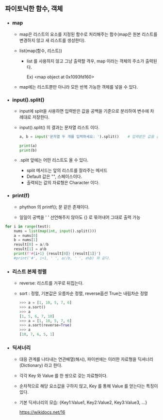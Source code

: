 ## 파이토닉한 함수, 객체



* ### map

  * map은 리스트의 요소를 지정된 함수로 처리해주는 함수(map은 원본 리스트를 변경하지 않고 새 리스트를 생성한다).

  * list(map(함수, 리스트))

    * list 를 사용하지 않고 그냥 출력할 격우, map 이라는 객체의 주소가 출력된다.

      Ex) <map object at 0x1093fd160>

  * map에는 리스트뿐만 아니라 모든 반복 가능한 객체를 넣을 수 있다.

  

* ### input().split()

  * input에 split을 사용하면 입력받은 값을 공백을 기준으로 분리하여 변수에 차례대로 저장한다.

  * input().split() 의 결과는 문자열 리스트 이다.

    ``` python
    a, b = input('문자열 두 개를 입력하세요: ').split()    # 입력받은 값을 공백을 기준으로 분리
     
    print(a)
    print(b)
    ```

  * .split 앞에는 어떤 리스트도 올 수 있다.

    * split 메서드는 앞의 리스트를 잘라주는 메서드
    * Default 값은 "", 스페이스이다.
    * 출력되는 값의 자료형은 Character 이다.



* ### print(f)

  * phython 의 printf(); 문 같은 존재이다.

  * 일일이 공백을 ' ' 선언해주지 않아도 {} 로 묶어내어 그대로 출력 가능

    

```python
for i in range(test):
    nums = list(map(int, input().split()))  
    a = nums[0]
    b = nums[1]
    result[0] = a//b
    result[1] = a%b
    print(f'#{i+1} {result[0]} {result[1]}')
    #print('#', i+1, ' ', a//b, ' ', a%b) 와 같다.
```



* ### 리스트 본체 정렬

  * reverse:   리스트를 거꾸로 뒤집는다. 

  * sort : 정렬, 기본값은 오름차순 정렬, reverse옵션 True는 내림차순 정렬

    ``` python
    >>> a = [1, 10, 5, 7, 6]
    >>> a.sort()
    >>> a
    [1, 5, 6, 7, 10]
    >>> a = [1, 10, 5, 7, 6]
    >>> a.sort(reverse=True)
    >>> a
    [10, 7, 6, 5, 1]
    ```



* ### 딕셔너리

  * 대응 관계를 나타내는 연관배열(해시), 파이썬에는 이러한 자료형을 딕셔너리(Dictionary) 라고 한다.

  * 각각 Key 와 Value 를 한 쌍으로 갖는 자료형이다.

  * 순차적으로 해당 요소값을 구하지 않고, Key 를 통해 Value 를 얻는다는 특징이 있다.

  * 기본 딕셔너리의 모습: {Key1:Value1, Key2:Value2, Key3:Value3, ...}

    https://wikidocs.net/16

